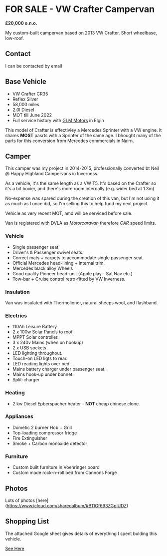 # FOR SALE - VW Crafter Campervan


**£20,000 o.n.o.**

My custom-built campervan based on 2013 VW Crafter. Short wheelbase, low-roof.



## Contact

I can be contacted by email 



## Base Vehicle

+ VW Crafter CR35
+ Reflex Silver
+ 58,000 miles
+ 2.0l Diesel
+ MOT till June 2022
+ Full service history with [GLM Motors](https://www.glmmotors.net/) in Elgin

This model of Crafter is effectivley a Mercedes Sprinter with a VW engine. It shares **MOST** pasrts with a Sprinter of the same age. I bhought many of the parts for this conversion from Mercedes commercials in Nairn.

## Camper

This camper was my project in 2014-2015, professionally converted bt Neil @ Happy Highland Campervans in Inverness.

As a vehicle, it's the same length as a VW T5. It's based on the Crafter so it's a bit boxier, and there's more room internally (e.g. wider bed at 1.3m)

No-expense was spared during the creation of this van, but I'm not using it as much as I once did, so I'm selling this to help fund my next project.

Vehicle as very recent MOT, amd will be serviced before sale.

Van is registered with DVLA as _Motorcaravan_ therefore _CAR_ speed limits.


### Vehicle
+ Single passenger seat
+ Driver's & Passenger swivel seats.
+ Correct mats + carpets to accommodate single passenger seat
+ Official Mercedes head-lining + internal trim.
+ Mercedes black alloy Wheels
+ Good quality Pioneer head-unit (Apple play - Sat Nav etc.)
+ Tow-bar  + Cruise control retro-fitted by VW Inverness.


### Insulation

Van was insulated with Thermolioner, natural sheeps wool, and flashband.

### Electrics

+ 110Ah Leisure Battery
+ 2 x 100w Solar Panels to roof.
+ MPPT Solar controller.
+ 3 x 240v Mains (when on hookup)
+ 2 x USB sockets
+ LED lighting throughout.
+ Touch-on LED ligts to rear.
+ LED reading lights over bed
+ Mains battery charger under passenger seat.
+ Mains hook-up under bonnet.
+ Split-charger


### Heating
+ 2 kw Diesel Epberspacher heater - **NOT** cheap chinese clone.

### Appliances
+  Dometic 2 burner Hob + Grill
+  Top-loading compressor fridge
+  Fire Extinguisher
+  Smoke + Carbon monoxide detector


### Furniture
+ Custom built furniture in Voehringer board
+ Custom made rock-n-roll bed from Cannons Forge

## Photos

Lots of photos [here] (https://www.icloud.com/sharedalbum/#B11Gf693ZGpiUDZ)

## Shopping List

The attached Google sheet gives details of everything I spent bulding this vehicle.

[See Here](https://docs.google.com/spreadsheets/d/1u1e6D8Eon_hKz2p8mEipF_9oJBkhiUrPWwAVnNexj8k/edit?usp=sharing)
